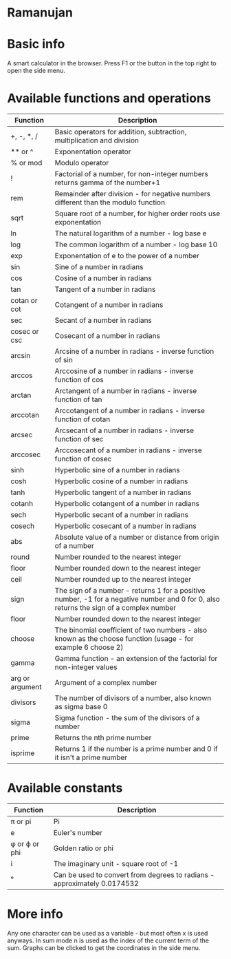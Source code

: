 # Ramanujan

# Basic info
A smart calculator in the browser. Press F1 or the button in the top right to open the side menu.

# Available functions and operations
| Function | Description  |
|---|---|
| +, -, *, / | Basic operators for addition, subtraction, multiplication and division |
| ** or ^ | Exponentation operator |
| % or mod | Modulo operator |
| ! | Factorial of a number, for non-integer numbers returns gamma of the number+1 |
| rem | Remainder after division - for negative numbers different than the modulo function |
| sqrt | Square root of a number, for higher order roots use exponentation |
| ln | The natural logarithm of a number - log base e |
| log | The common logarithm of a number - log base 10 |
| exp | Exponentation of e to the power of a number |
| sin | Sine of a number in radians |
| cos | Cosine of a number in radians |
| tan | Tangent of a number in radians |
| cotan or cot | Cotangent of a number in radians |
| sec | Secant of a number in radians |
| cosec or csc | Cosecant of a number in radians |
| arcsin | Arcsine of a number in radians - inverse function of sin |
| arccos | Arccosine of a number in radians - inverse function of cos |
| arctan | Arctangent of a number in radians - inverse function of tan |
| arccotan | Arccotangent of a number in radians - inverse function of cotan |
| arcsec | Arcsecant of a number in radians - inverse function of sec |
| arccosec | Arccosecant of a number in radians - inverse function of cosec |
| sinh | Hyperbolic sine of a number in radians |
| cosh | Hyperbolic cosine of a number in radians |
| tanh | Hyperbolic tangent of a number in radians |
| cotanh | Hyperbolic cotangent of a number in radians |
| sech | Hyperbolic secant of a number in radians |
| cosech | Hyperbolic cosecant of a number in radians |
| abs | Absolute value of a number or distance from origin of a number |
| round | Number rounded to the nearest integer |
| floor | Number rounded down to the nearest integer |
| ceil | Number rounded up to the nearest integer |
| sign | The sign of a number - returns 1 for a positive number, -1 for a negative number and 0 for 0, also returns the sign of a complex number |
| floor | Number rounded down to the nearest integer |
| choose | The binomial coefficient of two numbers - also known as the choose function (usage - for example 6 choose 2) |
| gamma | Gamma function - an extension of the factorial for non-integer values |
| arg or argument | Argument of a complex number |
| divisors | The number of divisors of a number, also known as sigma base 0 |
| sigma | Sigma function - the sum of the divisors of a number |
| prime | Returns the nth prime number |
| isprime | Returns 1 if the number is a prime number and 0 if it isn't a prime number |

# Available constants
| Function | Description  |
|---|---|
| π or pi | Pi |
| e | Euler's number |
| φ or ϕ or phi | Golden ratio or phi |
| i | The imaginary unit - square root of -1 |
| ° | Can be used to convert from degrees to radians - approximately 0.0174532 |

# More info
Any one character can be used as a variable - but most often x is used anyways. In sum mode n is used as the index of the current term of the sum.
Graphs can be clicked to get the coordinates in the side menu.